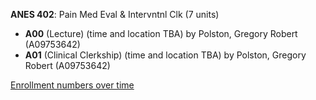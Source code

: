 **ANES 402**: Pain Med Eval & Intervntnl Clk (7 units)

- **A00** (Lecture) (time and location TBA) by Polston, Gregory Robert (A09753642)
- **A01** (Clinical Clerkship) (time and location TBA) by Polston, Gregory Robert (A09753642)

[Enrollment numbers over time](./ANES402.tsv)
